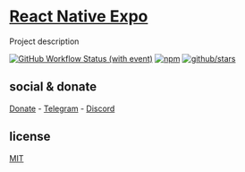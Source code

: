 # [React Native Expo]()

Project description

[![GitHub Workflow Status (with event)](https://img.shields.io/github/actions/workflow/status/brtmvdl/react-native-expo/npm-publish.yml?label=GitHub%20Actions&link=https%3A%2F%2Fgithub.com%2Fbrtmvdl%2Freact-native-expo%2Factions%2Fworkflows%2Fnpm-publish.yml)](https://github.com/brtmvdl/react-native-expo/actions/workflows/npm-publish.yml) [![npm](https://img.shields.io/npm/dw/%40brtmvdl/react-native-expo?label=NPM%20Weekly%20Downloads)](https://www.npmjs.com/package/@brtmvdl/react-native-expo) [![github/stars](https://img.shields.io/github/stars/brtmvdl/react-native-expo?style=social)](https://img.shields.io/github/stars/brtmvdl/react-native-expo?style=social) 

## social & donate

[Donate](https://link.mercadopago.com.br/brtmvdl) - [Telegram](https://t.me/+KRmg5MlqgMk0MTg5) - [Discord](https://discord.gg/bkKAvQB2)

## license

[MIT](./LICENSE)
